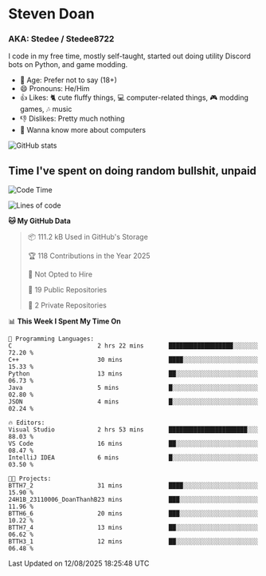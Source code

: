 # Steven Doan
### AKA: Stedee / Stedee8722
I code in my free time, mostly self-taught, started out doing utility Discord bots on Python, and game modding.

- 🤔 Age: Prefer not to say (18+)
- 😄 Pronouns: He/Him
- 👍 Likes: 🐈 cute fluffy things, 💻 computer-related things, 🎮 modding games, 🎶 music
- 👎 Dislikes: Pretty much nothing
- 🥹 Wanna know more about computers

![GitHub stats](https://github-readme-stats-iota-mocha-40.vercel.app/api?username=Stedee8722&show=prs_merged,prs_merged_percentage&show_icons=true&theme=transparent)

## Time I've spent on doing random bullshit, unpaid
<!--START_SECTION:Time I've spent on doing random bullshit, unpaid-->
![Code Time](http://img.shields.io/badge/Code%20Time-304%20hrs%2033%20mins-blue)

![Lines of code](https://img.shields.io/badge/From%20Hello%20World%20I%27ve%20Written-87.0%20thousand%20lines%20of%20code-blue)

**🐱 My GitHub Data** 

> 📦 111.2 kB Used in GitHub's Storage 
 > 
> 🏆 118 Contributions in the Year 2025
 > 
> 🚫 Not Opted to Hire
 > 
> 📜 19 Public Repositories 
 > 
> 🔑 2 Private Repositories 
 > 
📊 **This Week I Spent My Time On** 

```text
💬 Programming Languages: 
C                        2 hrs 22 mins       ██████████████████░░░░░░░   72.20 % 
C++                      30 mins             ████░░░░░░░░░░░░░░░░░░░░░   15.33 % 
Python                   13 mins             ██░░░░░░░░░░░░░░░░░░░░░░░   06.73 % 
Java                     5 mins              █░░░░░░░░░░░░░░░░░░░░░░░░   02.80 % 
JSON                     4 mins              █░░░░░░░░░░░░░░░░░░░░░░░░   02.24 % 

🔥 Editors: 
Visual Studio            2 hrs 53 mins       ██████████████████████░░░   88.03 % 
VS Code                  16 mins             ██░░░░░░░░░░░░░░░░░░░░░░░   08.47 % 
IntelliJ IDEA            6 mins              █░░░░░░░░░░░░░░░░░░░░░░░░   03.50 % 

🐱‍💻 Projects: 
BTTH7_2                  31 mins             ████░░░░░░░░░░░░░░░░░░░░░   15.90 % 
24H1B_23110006_DoanThanhB23 mins             ███░░░░░░░░░░░░░░░░░░░░░░   11.96 % 
BTTH6_6                  20 mins             ███░░░░░░░░░░░░░░░░░░░░░░   10.22 % 
BTTH7_4                  13 mins             ██░░░░░░░░░░░░░░░░░░░░░░░   06.62 % 
BTTH3_1                  12 mins             ██░░░░░░░░░░░░░░░░░░░░░░░   06.48 % 
```


 Last Updated on 12/08/2025 18:25:48 UTC
<!--END_SECTION:Time I've spent on doing random bullshit, unpaid-->
